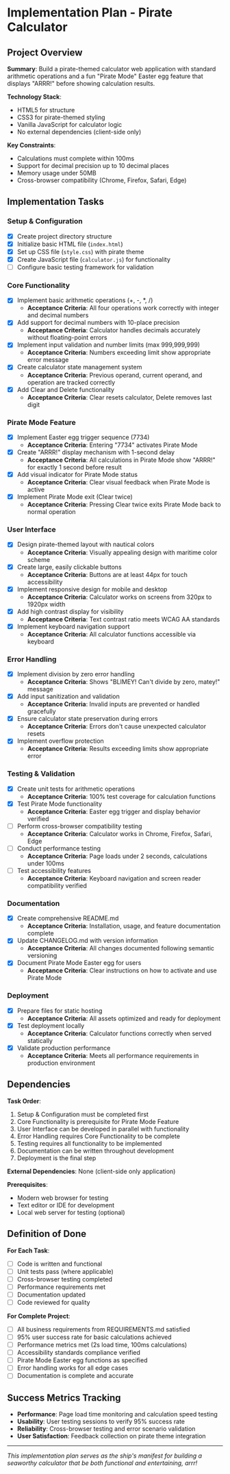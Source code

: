 # Implementation Plan - Pirate Calculator

## Project Overview

**Summary**: Build a pirate-themed calculator web application with standard arithmetic operations and a fun "Pirate Mode" Easter egg feature that displays "ARRR!" before showing calculation results.

**Technology Stack**:
- HTML5 for structure
- CSS3 for pirate-themed styling
- Vanilla JavaScript for calculator logic
- No external dependencies (client-side only)

**Key Constraints**:
- Calculations must complete within 100ms
- Support for decimal precision up to 10 decimal places
- Memory usage under 50MB
- Cross-browser compatibility (Chrome, Firefox, Safari, Edge)

## Implementation Tasks

### Setup & Configuration

- [x] Create project directory structure
- [x] Initialize basic HTML file (`index.html`)
- [x] Set up CSS file (`style.css`) with pirate theme
- [x] Create JavaScript file (`calculator.js`) for functionality
- [ ] Configure basic testing framework for validation

### Core Functionality

- [x] Implement basic arithmetic operations (+, -, *, /)
  - **Acceptance Criteria**: All four operations work correctly with integer and decimal numbers
- [x] Add support for decimal numbers with 10-place precision
  - **Acceptance Criteria**: Calculator handles decimals accurately without floating-point errors
- [x] Implement input validation and number limits (max 999,999,999)
  - **Acceptance Criteria**: Numbers exceeding limit show appropriate error message
- [x] Create calculator state management system
  - **Acceptance Criteria**: Previous operand, current operand, and operation are tracked correctly
- [x] Add Clear and Delete functionality
  - **Acceptance Criteria**: Clear resets calculator, Delete removes last digit

### Pirate Mode Feature

- [x] Implement Easter egg trigger sequence (7734)
  - **Acceptance Criteria**: Entering "7734" activates Pirate Mode
- [x] Create "ARRR!" display mechanism with 1-second delay
  - **Acceptance Criteria**: All calculations in Pirate Mode show "ARRR!" for exactly 1 second before result
- [x] Add visual indicator for Pirate Mode status
  - **Acceptance Criteria**: Clear visual feedback when Pirate Mode is active
- [x] Implement Pirate Mode exit (Clear twice)
  - **Acceptance Criteria**: Pressing Clear twice exits Pirate Mode back to normal operation

### User Interface

- [x] Design pirate-themed layout with nautical colors
  - **Acceptance Criteria**: Visually appealing design with maritime color scheme
- [x] Create large, easily clickable buttons
  - **Acceptance Criteria**: Buttons are at least 44px for touch accessibility
- [x] Implement responsive design for mobile and desktop
  - **Acceptance Criteria**: Calculator works on screens from 320px to 1920px width
- [x] Add high contrast display for visibility
  - **Acceptance Criteria**: Text contrast ratio meets WCAG AA standards
- [x] Implement keyboard navigation support
  - **Acceptance Criteria**: All calculator functions accessible via keyboard

### Error Handling

- [x] Implement division by zero error handling
  - **Acceptance Criteria**: Shows "BLIMEY! Can't divide by zero, matey!" message
- [x] Add input sanitization and validation
  - **Acceptance Criteria**: Invalid inputs are prevented or handled gracefully
- [x] Ensure calculator state preservation during errors
  - **Acceptance Criteria**: Errors don't cause unexpected calculator resets
- [x] Implement overflow protection
  - **Acceptance Criteria**: Results exceeding limits show appropriate error

### Testing & Validation

- [x] Create unit tests for arithmetic operations
  - **Acceptance Criteria**: 100% test coverage for calculation functions
- [x] Test Pirate Mode functionality
  - **Acceptance Criteria**: Easter egg trigger and display behavior verified
- [ ] Perform cross-browser compatibility testing
  - **Acceptance Criteria**: Calculator works in Chrome, Firefox, Safari, Edge
- [ ] Conduct performance testing
  - **Acceptance Criteria**: Page loads under 2 seconds, calculations under 100ms
- [ ] Test accessibility features
  - **Acceptance Criteria**: Keyboard navigation and screen reader compatibility verified

### Documentation

- [x] Create comprehensive README.md
  - **Acceptance Criteria**: Installation, usage, and feature documentation complete
- [x] Update CHANGELOG.md with version information
  - **Acceptance Criteria**: All changes documented following semantic versioning
- [x] Document Pirate Mode Easter egg for users
  - **Acceptance Criteria**: Clear instructions on how to activate and use Pirate Mode

### Deployment

- [x] Prepare files for static hosting
  - **Acceptance Criteria**: All assets optimized and ready for deployment
- [x] Test deployment locally
  - **Acceptance Criteria**: Calculator functions correctly when served statically
- [x] Validate production performance
  - **Acceptance Criteria**: Meets all performance requirements in production environment

## Dependencies

**Task Order**:
1. Setup & Configuration must be completed first
2. Core Functionality is prerequisite for Pirate Mode Feature
3. User Interface can be developed in parallel with functionality
4. Error Handling requires Core Functionality to be complete
5. Testing requires all functionality to be implemented
6. Documentation can be written throughout development
7. Deployment is the final step

**External Dependencies**: None (client-side only application)

**Prerequisites**: 
- Modern web browser for testing
- Text editor or IDE for development
- Local web server for testing (optional)

## Definition of Done

**For Each Task**:
- [ ] Code is written and functional
- [ ] Unit tests pass (where applicable)
- [ ] Cross-browser testing completed
- [ ] Performance requirements met
- [ ] Documentation updated
- [ ] Code reviewed for quality

**For Complete Project**:
- [ ] All business requirements from REQUIREMENTS.md satisfied
- [ ] 95% user success rate for basic calculations achieved
- [ ] Performance metrics met (2s load time, 100ms calculations)
- [ ] Accessibility standards compliance verified
- [ ] Pirate Mode Easter egg functions as specified
- [ ] Error handling works for all edge cases
- [ ] Documentation is complete and accurate

## Success Metrics Tracking

- **Performance**: Page load time monitoring and calculation speed testing
- **Usability**: User testing sessions to verify 95% success rate
- **Reliability**: Cross-browser testing and error scenario validation
- **User Satisfaction**: Feedback collection on pirate theme integration

---

*This implementation plan serves as the ship's manifest for building a seaworthy calculator that be both functional and entertaining, arrr!*